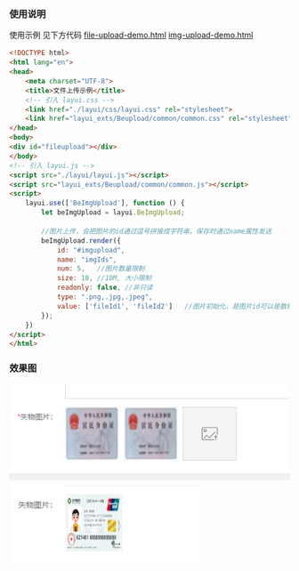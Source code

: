 ### 使用说明
使用示例 见下方代码
[file-upload-demo.html](file-upload-demo.html)
[img-upload-demo.html](img-upload-demo.html)

```html
<!DOCTYPE html>
<html lang="en">
<head>
    <meta charset="UTF-8">
    <title>文件上传示例</title>
    <!-- 引入 layui.css -->
    <link href="./layui/css/layui.css" rel="stylesheet">
    <link href="layui_exts/Beupload/common/common.css" rel="stylesheet">
</head>
<body>
<div id="fileupload"></div>
</body>
<!-- 引入 layui.js -->
<script src="./layui/layui.js"></script>
<script src="layui_exts/Beupload/common/common.js"></script>
<script>
    layui.use(['BeImgUpload'], function () {
        let beImgUpload = layui.BeImgUpload;

        //图片上传，会把图片的id通过逗号拼接成字符串，保存时通过name属性发送
        beImgUpload.render({
            id: "#imgupload",
            name: "imgIds",
            num: 5,   //图片数量限制
            size: 10, //10M, 大小限制
            readonly: false, //非只读
            type: ".png,.jpg,.jpeg",
            value: ['fileId1', 'fileId2']   //图片初始化，是图片id可以是数组,也可以是以,拼接的字符串
        });
    })
</script>
</html>
```
### 效果图
![edit.png](img%2Fedit.png)
![detail.png](img%2Fdetail.png)